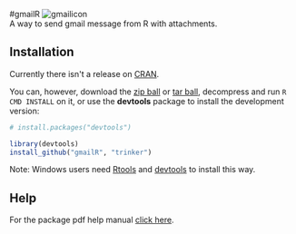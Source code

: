 #gmailR
![gmailicon](https://dl.dropbox.com/u/61803503/gmail.png)  
A way to send gmail message from R with attachments.


## Installation

Currently there isn't a release on [CRAN](http://cran.r-project.org/).


You can, however, download the [zip ball](https://github.com/trinker/gmailR/zipball/master) or [tar ball](https://github.com/trinker/gmailR/tarball/master), decompress and run `R CMD INSTALL` on it, or use the **devtools** package to install the development version:

```r
# install.packages("devtools")

library(devtools)
install_github("gmailR", "trinker")
```

Note: Windows users need [Rtools](http://www.murdoch-sutherland.com/Rtools/) and [devtools](http://CRAN.R-project.org/package=devtools) to install this way.

## Help 
For the package pdf help manual [click here](https://dl.dropbox.com/u/61803503/gmailR.pdf).